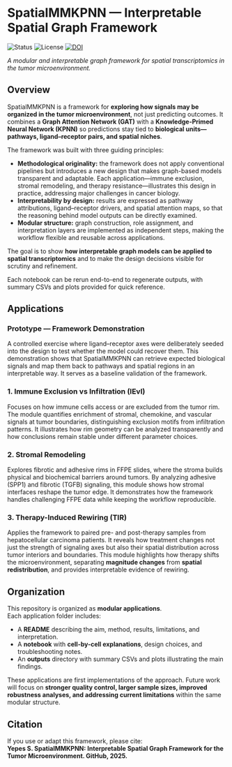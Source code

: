 # SpatialMMKPNN — Interpretable Spatial Graph Framework
![Status](https://img.shields.io/badge/Status-In%20Progress-yellow)
![License](https://img.shields.io/badge/License-MIT-green)
[![DOI](https://zenodo.org/badge/DOI/10.5281/zenodo.17189130.svg)](https://doi.org/10.5281/zenodo.17189130)

*A modular and interpretable graph framework for spatial transcriptomics in the tumor microenvironment.*  

## Overview  
SpatialMMKPNN is a framework for **exploring how signals may be organized in the tumor microenvironment**, not just predicting outcomes. It combines a **Graph Attention Network (GAT)** with a **Knowledge-Primed Neural Network (KPNN)** so predictions stay tied to **biological units—pathways, ligand–receptor pairs, and spatial niches**.  

The framework was built with three guiding principles:  
- **Methodological originality:** the framework does not apply conventional pipelines but introduces a new design that makes graph-based models transparent and adaptable. Each application—immune exclusion, stromal remodeling, and therapy resistance—illustrates this design in practice, addressing major challenges in cancer biology.  
- **Interpretability by design:** results are expressed as pathway attributions, ligand–receptor drivers, and spatial attention maps, so that the reasoning behind model outputs can be directly examined.  
- **Modular structure:** graph construction, role assignment, and interpretation layers are implemented as independent steps, making the workflow flexible and reusable across applications.  

The goal is to show **how interpretable graph models can be applied to spatial transcriptomics** and to make the design decisions visible for scrutiny and refinement.  

Each notebook can be rerun end-to-end to regenerate outputs, with summary CSVs and plots provided for quick reference.  

## Applications  

### Prototype — Framework Demonstration  
A controlled exercise where ligand–receptor axes were deliberately seeded into the design to test whether the model could recover them. This demonstration shows that SpatialMMKPNN can retrieve expected biological signals and map them back to pathways and spatial regions in an interpretable way. It serves as a baseline validation of the framework.  

### 1. Immune Exclusion vs Infiltration (IEvI)  
Focuses on how immune cells access or are excluded from the tumor rim. The module quantifies enrichment of stromal, chemokine, and vascular signals at tumor boundaries, distinguishing exclusion motifs from infiltration patterns. It illustrates how rim geometry can be analyzed transparently and how conclusions remain stable under different parameter choices.  

### 2. Stromal Remodeling  
Explores fibrotic and adhesive rims in FFPE slides, where the stroma builds physical and biochemical barriers around tumors. By analyzing adhesive (SPP1) and fibrotic (TGFB) signaling, this module shows how stromal interfaces reshape the tumor edge. It demonstrates how the framework handles challenging FFPE data while keeping the workflow reproducible.  

### 3. Therapy-Induced Rewiring (TIR)  
Applies the framework to paired pre- and post-therapy samples from hepatocellular carcinoma patients. It reveals how treatment changes not just the strength of signaling axes but also their spatial distribution across tumor interiors and boundaries. This module highlights how therapy shifts the microenvironment, separating **magnitude changes** from **spatial redistribution**, and provides interpretable evidence of rewiring.  

## Organization  
This repository is organized as **modular applications**.  
Each application folder includes:  
- A **README** describing the aim, method, results, limitations, and interpretation.  
- A **notebook** with **cell-by-cell explanations**, design choices, and troubleshooting notes.  
- An **outputs** directory with summary CSVs and plots illustrating the main findings.  

These applications are first implementations of the approach. Future work will focus on **stronger quality control, larger sample sizes, improved robustness analyses, and addressing current limitations** within the same modular structure.  

## Citation  
If you use or adapt this framework, please cite:  
**Yepes S. SpatialMMKPNN: Interpretable Spatial Graph Framework for the Tumor Microenvironment. GitHub, 2025.**  
